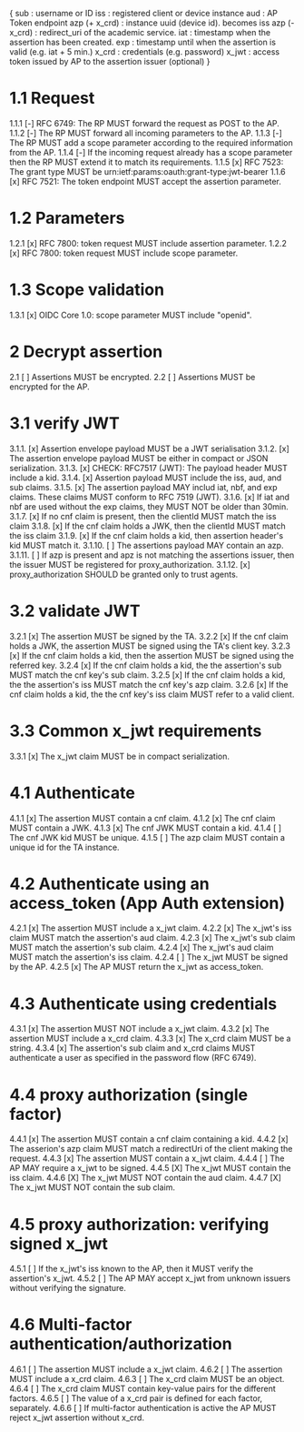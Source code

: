 {
    sub : username or ID
    iss : registered client or device instance
    aud : AP Token endpoint
    azp (+ x_crd) : instance uuid (device id). becomes iss
    azp (- x_crd) : redirect_uri of the academic service.
    iat : timestamp when the assertion has been created.
    exp : timestamp until when the assertion is valid (e.g. iat + 5 min.)
    x_crd : credentials (e.g. password)
    x_jwt : access token issued by AP to the assertion issuer (optional)
}

# 1.1 Request

1.1.1 [-] RFC 6749: The RP MUST forward the request as POST to the AP.
1.1.2 [-] The RP MUST forward all incoming parameters to the AP.
1.1.3 [-] The RP MUST add a scope parameter according to the required information from the AP.
1.1.4 [-] If the incoming request already has a scope parameter then the RP MUST extend it to match its requirements.
1.1.5 [x] RFC 7523: The grant type MUST be urn:ietf:params:oauth:grant-type:jwt-bearer
1.1.6 [x] RFC 7521: The token endpoint MUST accept the assertion parameter.

# 1.2 Parameters

1.2.1 [x] RFC 7800: token request MUST include assertion parameter.
1.2.2 [x] RFC 7800: token request MUST include scope parameter.

# 1.3 Scope validation

1.3.1 [x] OIDC Core 1.0: scope parameter MUST include "openid".

# 2 Decrypt assertion

2.1 [ ] Assertions MUST be encrypted.
2.2 [ ] Assertions MUST be encrypted for the AP.

# 3.1 verify JWT

3.1.1. [x] Assertion envelope payload MUST be a JWT serialisation
3.1.2. [x] The assertion envelope payload MUST be either in compact or JSON serialization.
3.1.3. [x] CHECK: RFC7517 (JWT): The payload header MUST include a kid.
3.1.4. [x] Assertion payload MUST include the iss, aud, and sub claims.
3.1.5. [x] The assertion payload MAY includ iat, nbf, and exp claims. These claims MUST conform to RFC 7519 (JWT).
3.1.6. [x] If iat and nbf are used without the exp claims, they MUST NOT be older than 30min.
3.1.7. [x] If no cnf claim is present, then the clientId MUST match the iss claim
3.1.8. [x] If the cnf claim holds a JWK, then the clientId MUST match the iss claim
3.1.9. [x] If the cnf claim holds a kid, then assertion header's kid MUST match it.
3.1.10. [ ] The assertions payload MAY contain an azp.
3.1.11. [ ] If azp is present and apz is not matching the assertions issuer, then the issuer MUST be registered for proxy_authorization.
3.1.12. [x] proxy_authorization SHOULD be granted only to trust agents.

# 3.2 validate JWT

3.2.1 [x] The assertion MUST be signed by the TA.
3.2.2 [x] If the cnf claim holds a JWK, the assertion MUST be signed using the TA's client key.
3.2.3 [x] If the cnf claim holds a kid, then the assertion MUST be signed using the referred key.
3.2.4 [x] If the cnf claim holds a kid, the the assertion's sub MUST match the cnf key's sub claim.
3.2.5 [x] If the cnf claim holds a kid, the the assertion's iss MUST match the cnf key's azp claim.
3.2.6 [x] If the cnf claim holds a kid, the the cnf key's iss claim MUST refer to a valid client.

# 3.3 Common x_jwt requirements

3.3.1 [x] The x_jwt claim MUST be in compact serialization.

# 4.1 Authenticate

4.1.1 [x] The assertion MUST contain a cnf claim.
4.1.2 [x] The cnf claim MUST contain a JWK.
4.1.3 [x] The cnf JWK MUST contain a kid.
4.1.4 [ ] The cnf JWK kid MUST be unique.
4.1.5 [ ] The azp claim MUST contain a unique id for the TA instance.

# 4.2 Authenticate using an access_token (App Auth extension)

4.2.1 [x] The assertion MUST include a x_jwt claim.
4.2.2 [x] The x_jwt's iss claim MUST match the assertion's aud claim.
4.2.3 [x] The x_jwt's sub claim MUST match the assertion's sub claim.
4.2.4 [x] The x_jwt's aud claim MUST match the assertion's iss claim.
4.2.4 [ ] The x_jwt MUST be signed by the AP.
4.2.5 [x] The AP MUST return the x_jwt as access_token.

# 4.3 Authenticate using credentials

4.3.1 [x] The assertion MUST NOT include a x_jwt claim.
4.3.2 [x] The assertion MUST include a x_crd claim.
4.3.3 [x] The x_crd claim MUST be a string.
4.3.4 [x] The assertion's sub claim and x_crd claims MUST authenticate a user as specified in the password flow (RFC 6749).

# 4.4 proxy authorization (single factor)

4.4.1 [x] The assertion MUST contain a cnf claim containing a kid.
4.4.2 [x] The asserion's azp claim MUST match a redirectUri of the client making the request.
4.4.3 [x] The assertion MUST contain a x_jwt claim.
4.4.4 [ ] The AP MAY require a x_jwt to be signed.
4.4.5 [X] The x_jwt MUST contain the iss claim.
4.4.6 [X] The x_jwt MUST NOT contain the aud claim.
4.4.7 [X] The x_jwt MUST NOT contain the sub claim.

# 4.5 proxy authorization: verifying signed x_jwt

4.5.1 [ ] If the x_jwt's iss known to the AP, then it MUST verify the assertion's x_jwt.
4.5.2 [ ] The AP MAY accept x_jwt from unknown issuers without verifying the signature.

# 4.6 Multi-factor authentication/authorization

4.6.1 [ ] The assertion MUST include a x_jwt claim.
4.6.2 [ ] The assertion MUST include a x_crd claim.
4.6.3 [ ] The x_crd claim MUST be an object.
4.6.4 [ ] The x_crd claim MUST contain key-value pairs for the different factors.
4.6.5 [ ] The value of a x_crd pair is defined for each factor, separately.
4.6.6 [ ] If multi-factor authentication is active the AP MUST reject x_jwt assertion without x_crd.  
